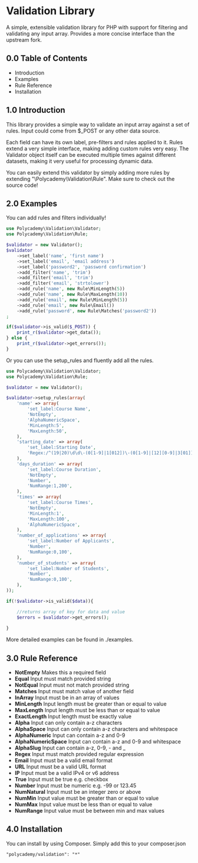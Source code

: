 Validation Library
==================

A simple, extensible validation library for PHP with support
for filtering and validating any input array. Provides a more concise
interface than the upstream fork.

0.0 Table of Contents
---------------------

* Introduction
* Examples
* Rule Reference
* Installation


1.0 Introduction
----------------

This library provides a simple way to validate an input
array against a set of rules. Input could come from $_POST
or any other data source.

Each field can have its own label, pre-filters and rules
applied to it. Rules extend a very simple interface, making
adding custom rules very easy. The Validator object itself
can be executed multiple times against different datasets,
making it very useful for processing dynamic data.

You can easily extend this validator by simply adding more rules
by extending "\Polycademy\Validation\Rule". Make sure to check
out the source code!


2.0 Examples
------------

You can add rules and filters individually!

```php
use Polycademy\Validation\Validator;
use Polycademy\Validation\Rule;

$validator = new Validator();
$validator
	->set_label('name', 'first name')
	->set_label('email', 'email address')
	->set_label('password2', 'password confirmation')
	->add_filter('name', 'trim')
	->add_filter('email', 'trim')
	->add_filter('email', 'strtolower')
	->add_rule('name', new Rule\MinLength(5))
	->add_rule('name', new Rule\MaxLength(10))
	->add_rule('email', new Rule\MinLength(5))
	->add_rule('email', new Rule\Email())
	->add_rule('password', new Rule\Matches('password2'))
;

if($validator->is_valid($_POST)) {
	print_r($validator->get_data());
} else {
	print_r($validator->get_errors());
}
```

Or you can use the setup_rules and fluently add all the rules.

```php
use Polycademy\Validation\Validator;
use Polycademy\Validation\Rule;

$validator = new Validator();

$validator->setup_rules(array(
	'name' => array(
		'set_label:Course Name',
		'NotEmpty',
		'AlphaNumericSpace',
		'MinLength:5',
		'MaxLength:50',
	),
	'starting_date' => array(
		'set_label:Starting Date',
		'Regex:/^(19|20)\d\d\-(0[1-9]|1[012])\-(0[1-9]|[12][0-9]|3[01])$/',
	),
	'days_duration' => array(
		'set_label:Course Duration',
		'NotEmpty',
		'Number',
		'NumRange:1,200',
	),
	'times' => array(
		'set_label:Course Times',
		'NotEmpty',
		'MinLength:1',
		'MaxLength:100',
		'AlphaNumericSpace',
	),
	'number_of_applications' => array(
		'set_label:Number of Applicants',
		'Number',
		'NumRange:0,100',
	),
	'number_of_students' => array(
		'set_label:Number of Students',
		'Number',
		'NumRange:0,100',
	),
));

if(!$validator->is_valid($data)){

	//returns array of key for data and value
	$errors = $validator->get_errors();
	
}
```

More detailed examples can be found in ./examples.

3.0 Rule Reference
------------------

* **NotEmpty** Makes this a required field
* **Equal** Input must match provided string
* **NotEqual** Input must not match provided string
* **Matches** Input must match value of another field
* **InArray** Input must be in an array of values
* **MinLength** Input length must be greater than or equal to value
* **MaxLength** Input length must be less  than or equal to value
* **ExactLength** Input length must be exactly value
* **Alpha** Input can only contain a-z characters
* **AlphaSpace** Input can only contain a-z characters and whitespace
* **AlphaNumeric** Input can contain a-z and 0-9
* **AlphaNumericSpace** Input can contain a-z and 0-9 and whitespace
* **AlphaSlug** Input can contain a-z, 0-9, - and _
* **Regex** Input must match provided regular expression
* **Email** Input must be a valid email format
* **URL** Input must be a valid URL format
* **IP** Input must be a valid IPv4 or v6 address
* **True** Input must be true e.g. checkbox
* **Number** Input must be numeric e.g. -99 or 123.45
* **NumNatural** Input must be an integer zero or above
* **NumMin** Input value must be greater than or equal to value
* **NumMax** Input value must be less than or equal to value
* **NumRange** Input value must be between min and max values

4.0 Installation
------------------

You can install by using Composer. Simply add this to your composer.json

```
"polycademy/validation": "*"
```